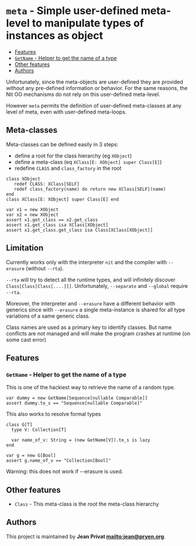 # `meta` - Simple user-defined meta-level to manipulate types of instances as object

* [Features](#Features)
* [`GetName` - Helper to get the name of a type](#`GetName`---Helper-to-get-the-name-of-a-type)
* [Other features](#Other-features)
* [Authors](#Authors)

Unfortunately, since the meta-objects are user-defined they are provided without
any pre-defined information or behavior.
For the same reasons, the Nit OO mechanisms do not rely on this user-defined meta-level.

However `meta` permits the definition of user-defined meta-classes at any level
of meta, even with user-defined meta-loops.

## Meta-classes

Meta-classes can be defined easily in 3 steps:

* define a root for the class hierarchy (eg `XObject`)
* define a meta-class (eq `XClass[E: XObject] super Class[E]`)
* redefine `CLASS` and `class_factory` in the root

~~~nitish because broke with nitc, see Limitation bellow
class XObject
   redef CLASS: XClass[SELF]
   redef class_factory(name) do return new XClass[SELF](name)
end
class XClass[E: XObject] super Class[E] end

var x1 = new XObject
var x2 = new XObject
assert x1.get_class == x2.get_class
assert x1.get_class isa XClass[XObject]
assert x1.get_class.get_class isa Class[XClass[XObject]]
~~~

## Limitation

Currently works only with the interpreter `nit` and the compiler with `--erasure` (without `--rta`).

`--rta` will try to detect all the runtime types, and will infinitely discover `Class[Class[Class[....]]]`.
Unfortunately, `--separate` and `--global` require `--rta`.

Moreover, the interpreter and `--erasure` have a different behavior with generics since
with `--erasure` a single meta-instance is shared for all type variations of a same generic class.

Class names are used as a primary key to identify classes.
But name conflicts are not managed and will make the program crashes at runtime (on some cast error)

## Features

### `GetName` - Helper to get the name of a type

This is one of the hackiest way to retrieve the name of a random type.

~~~
var dummy = new GetName[Sequence[nullable Comparable]]
assert dummy.to_s == "Sequence[nullable Comparable]"
~~~

This also works to resolve formal types

~~~
class G[T]
  type V: Collection[T]

  var name_of_v: String = (new GetName[V]).to_s is lazy
end

var g = new G[Bool]
assert g.name_of_v == "Collection[Bool]"
~~~

Warning: this does not work if --erasure is used.

## Other features

* `Class` - This meta-class is the root the meta-class hierarchy

## Authors

This project is maintained by **Jean Privat <mailto:jean@pryen.org>**.
